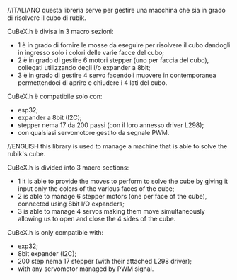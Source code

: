 //ITALIANO
questa libreria serve per gestire una macchina che sia in grado di risolvere il cubo di rubik.

CuBeX.h è divisa in 3 macro sezioni:
- 1 è in grado di fornire le mosse da eseguire per risolvere il cubo dandogli in ingresso solo i colori delle varie facce del cubo;
- 2 è in grado di gestire 6 motori stepper (uno per faccia del  cubo), collegati utilizzando degli i/o expander a 8bit;
- 3 è in grado di gestire 4 servo facendoli muovere in contemporanea permettendoci di aprire e chiudere i 4 lati del cubo.

CuBeX.h è compatibile solo con:
- esp32;
- expander a 8bit (I2C);
- stepper nema 17 da 200 passi (con il loro annesso driver L298);
- con qualsiasi servomotore gestito da segnale PWM.

//ENGLISH
this library is used to manage a machine that is able to solve the rubik's cube.

CuBeX.h is divided into 3 macro sections: 
- 1 it is able to provide the moves to perform to solve the cube by giving it input only the colors of the various faces of the cube; 
- 2 is able to manage 6 stepper motors (one per face of the cube), connected using 8bit I/O expanders; 
- 3 is able to manage 4 servos making them move simultaneously allowing us to open and close the 4 sides of the cube.

CuBeX.h is only compatible with:

- exp32;
- 8bit expander (I2C);
- 200 step nema 17 stepper (with their attached L298 driver);
- with any servomotor managed by PWM signal.
